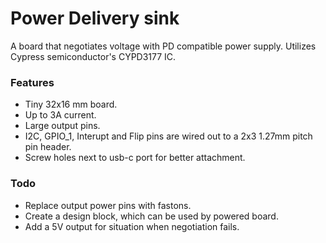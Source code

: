 # Power Delivery sink
A board that negotiates voltage with PD compatible power supply.
Utilizes Cypress semiconductor's CYPD3177 IC.

### Features
- Tiny 32x16 mm board.
- Up to 3A current.
- Large output pins.
- I2C, GPIO_1, Interupt and Flip pins are wired out to a 2x3 1.27mm pitch pin header.
- Screw holes next to usb-c port for better attachment.

### Todo
- Replace output power pins with fastons.
- Create a design block, which can be used by powered board.
- Add a 5V output for situation when negotiation fails.
